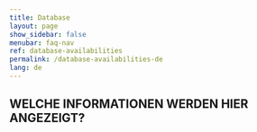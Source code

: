 ```yaml
---
title: Database
layout: page
show_sidebar: false
menubar: faq-nav
ref: database-availabilities
permalink: /database-availabilities-de
lang: de
---
```


## WELCHE INFORMATIONEN WERDEN HIER ANGEZEIGT?
